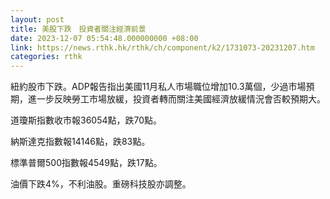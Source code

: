 ```yaml
---
layout: post
title: 美股下跌　投資者關注經濟前景
date: 2023-12-07 05:54:48.000000000 +08:00
link: https://news.rthk.hk/rthk/ch/component/k2/1731073-20231207.htm
categories: rthk
---
```


紐約股市下跌。ADP報告指出美國11月私人市場職位增加10.3萬個，少過市場預期，進一步反映勞工市場放緩，投資者轉而關注美國經濟放緩情況會否較預期大。

道瓊斯指數收市報36054點，跌70點。

納斯達克指數報14146點，跌83點。

標準普爾500指數報4549點，跌17點。

油價下跌4%，不利油股。重磅科技股亦調整。
